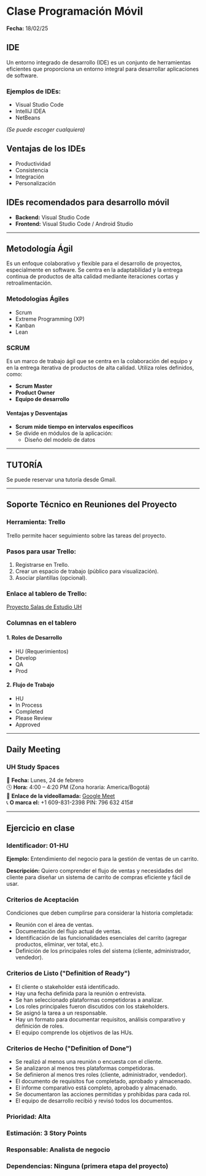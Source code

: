 # Clase Programación Móvil
**Fecha:** 18/02/25

## IDE
Un entorno integrado de desarrollo (IDE) es un conjunto de herramientas eficientes que proporciona un entorno integral para desarrollar aplicaciones de software.

### Ejemplos de IDEs:
- Visual Studio Code
- IntelliJ IDEA
- NetBeans

*(Se puede escoger cualquiera)*

## Ventajas de los IDEs
- Productividad
- Consistencia
- Integración
- Personalización

## IDEs recomendados para desarrollo móvil
- **Backend:** Visual Studio Code
- **Frontend:** Visual Studio Code / Android Studio

---

## **Metodología Ágil**
Es un enfoque colaborativo y flexible para el desarrollo de proyectos, especialmente en software. Se centra en la adaptabilidad y la entrega continua de productos de alta calidad mediante iteraciones cortas y retroalimentación.

### **Metodologías Ágiles**
- Scrum
- Extreme Programming (XP)
- Kanban
- Lean  

### **SCRUM**
Es un marco de trabajo ágil que se centra en la colaboración del equipo y en la entrega iterativa de productos de alta calidad. Utiliza roles definidos, como:
- **Scrum Master**
- **Product Owner**
- **Equipo de desarrollo**

#### Ventajas y Desventajas
- **Scrum mide tiempo en intervalos específicos**
- Se divide en módulos de la aplicación:
  - Diseño del modelo de datos

---

## **TUTORÍA**
Se puede reservar una tutoría desde Gmail.

---

## **Soporte Técnico en Reuniones del Proyecto**
### **Herramienta: Trello**
Trello permite hacer seguimiento sobre las tareas del proyecto.

### **Pasos para usar Trello:**
1. Registrarse en Trello.
2. Crear un espacio de trabajo (público para visualización).
3. Asociar plantillas (opcional).

### **Enlace al tablero de Trello:**
[Proyecto Salas de Estudio UH](https://trello.com/invite/b/67b5105b6b03965fc68b8f26/ATTI484ed1c133693277da1a23e269898f538951CBED/proyecto-salas-de-estudio-uh)

### **Columnas en el tablero**
#### **1. Roles de Desarrollo**
- HU (Requerimientos)
- Develop
- QA
- Prod

#### **2. Flujo de Trabajo**
- HU
- In Process
- Completed
- Please Review
- Approved

---

## **Daily Meeting**
### **UH Study Spaces**
📅 **Fecha:** Lunes, 24 de febrero  
🕓 **Hora:** 4:00 – 4:20 PM (Zona horaria: America/Bogotá)  
🔗 **Enlace de la videollamada:** [Google Meet](https://meet.google.com/zbh-jayt-sgz)  
📞 **O marca el:** +1 609-831-2398 PIN: 796 632 415#  

---

## **Ejercicio en clase**
### **Identificador:** 01-HU
**Ejemplo:** Entendimiento del negocio para la gestión de ventas de un carrito.

**Descripción:**
Quiero comprender el flujo de ventas y necesidades del cliente para diseñar un sistema de carrito de compras eficiente y fácil de usar.

### **Criterios de Aceptación**
Condiciones que deben cumplirse para considerar la historia completada:
- Reunión con el área de ventas.
- Documentación del flujo actual de ventas.
- Identificación de las funcionalidades esenciales del carrito (agregar productos, eliminar, ver total, etc.).
- Definición de los principales roles del sistema (cliente, administrador, vendedor).

### **Criterios de Listo ("Definition of Ready")**
- El cliente o stakeholder está identificado.
- Hay una fecha definida para la reunión o entrevista.
- Se han seleccionado plataformas competidoras a analizar.
- Los roles principales fueron discutidos con los stakeholders.
- Se asignó la tarea a un responsable.
- Hay un formato para documentar requisitos, análisis comparativo y definición de roles.
- El equipo comprende los objetivos de las HUs.

### **Criterios de Hecho ("Definition of Done")**
- Se realizó al menos una reunión o encuesta con el cliente.
- Se analizaron al menos tres plataformas competidoras.
- Se definieron al menos tres roles (cliente, administrador, vendedor).
- El documento de requisitos fue completado, aprobado y almacenado.
- El informe comparativo está completo, aprobado y almacenado.
- Se documentaron las acciones permitidas y prohibidas para cada rol.
- El equipo de desarrollo recibió y revisó todos los documentos.

### **Prioridad:** Alta  
### **Estimación:** 3 Story Points  
### **Responsable:** Analista de negocio  
### **Dependencias:** Ninguna (primera etapa del proyecto)


